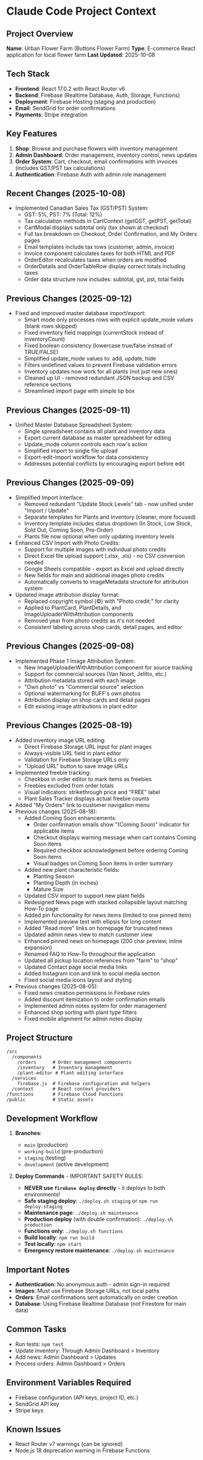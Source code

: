 # Claude Code Project Context

## Project Overview
**Name**: Urban Flower Farm (Buttons Flower Farm)
**Type**: E-commerce React application for local flower farm
**Last Updated**: 2025-10-08

## Tech Stack
- **Frontend**: React 17.0.2 with React Router v6
- **Backend**: Firebase (Realtime Database, Auth, Storage, Functions)
- **Deployment**: Firebase Hosting (staging and production)
- **Email**: SendGrid for order confirmations
- **Payments**: Stripe integration

## Key Features
1. **Shop**: Browse and purchase flowers with inventory management
2. **Admin Dashboard**: Order management, inventory control, news updates
3. **Order System**: Cart, checkout, email confirmations with invoices (includes GST/PST tax calculations)
4. **Authentication**: Firebase Auth with admin role management

## Recent Changes (2025-10-08)
- Implemented Canadian Sales Tax (GST/PST) System:
  - GST: 5%, PST: 7% (Total: 12%)
  - Tax calculation methods in CartContext (getGST, getPST, getTotal)
  - CartModal displays subtotal only (tax shown at checkout)
  - Full tax breakdown on Checkout, Order Confirmation, and My Orders pages
  - Email templates include tax rows (customer, admin, invoice)
  - Invoice component calculates taxes for both HTML and PDF
  - OrderEditor recalculates taxes when orders are modified
  - OrderDetails and OrderTableRow display correct totals including taxes
  - Order data structure now includes: subtotal, gst, pst, total fields

## Previous Changes (2025-09-12)
- Fixed and improved master database import/export:
  - Smart mode only processes rows with explicit update_mode values (blank rows skipped)
  - Fixed inventory field mappings (currentStock instead of inventoryCount)
  - Fixed boolean consistency (lowercase true/false instead of TRUE/FALSE)
  - Simplified update_mode values to: add, update, hide
  - Filters undefined values to prevent Firebase validation errors
  - Inventory updates now work for all plants (not just new ones)
  - Cleaned up UI - removed redundant JSON backup and CSV reference sections
  - Streamlined import page with simple tip box

## Previous Changes (2025-09-11)
- Unified Master Database Spreadsheet System:
  - Single spreadsheet contains all plant and inventory data
  - Export current database as master spreadsheet for editing
  - Update_mode column controls each row's action
  - Simplified import to single file upload
  - Export-edit-import workflow for data consistency
  - Addresses potential conflicts by encouraging export before edit

## Previous Changes (2025-09-09)
- Simplified Import Interface:
  - Removed redundant "Update Stock Levels" tab - now unified under "Import / Update"
  - Separate templates for Plants and Inventory (cleaner, more focused)
  - Inventory template includes status dropdown (In Stock, Low Stock, Sold Out, Coming Soon, Pre-Order)
  - Plants file now optional when only updating inventory levels
- Enhanced CSV Import with Photo Credits:
  - Support for multiple images with individual photo credits
  - Direct Excel file upload support (.xlsx, .xls) - no CSV conversion needed
  - Google Sheets compatible - export as Excel and upload directly
  - New fields for main and additional images photo credits
  - Automatically converts to imageMetadata structure for attribution system
- Updated image attribution display format:
  - Replaced copyright symbol (©) with "Photo credit:" for clarity
  - Applied to PlantCard, PlantDetails, and ImageUploaderWithAttribution components
  - Removed year from photo credits as it's not needed
  - Consistent labeling across shop cards, detail pages, and editor

## Previous Changes (2025-09-08)
- Implemented Phase 1 Image Attribution System:
  - New ImageUploaderWithAttribution component for source tracking
  - Support for commercial sources (Van Noort, Jelitto, etc.)
  - Attribution metadata stored with each image
  - "Own photo" vs "Commercial source" selection
  - Optional watermarking for BUFF's own photos
  - Attribution display on shop cards and detail pages
  - Edit existing image attributions in plant editor

## Previous Changes (2025-08-19)
- Added inventory image URL editing:
  - Direct Firebase Storage URL input for plant images
  - Always-visible URL field in plant editor
  - Validation for Firebase Storage URLs only
  - "Upload URL" button to save image URLs
- Implemented freebie tracking:
  - Checkbox in order editor to mark items as freebies
  - Freebies excluded from order totals
  - Visual indicators: strikethrough price and "FREE" label
  - Plant Sales Tracker displays actual freebie counts
- Added "My Orders" link to customer navigation menu
- Previous changes (2025-08-18):
  - Added Coming Soon enhancements:
    - Order confirmation emails show "(Coming Soon)" indicator for applicable items
    - Checkout displays warning message when cart contains Coming Soon items
    - Required checkbox acknowledgment before ordering Coming Soon items
    - Visual badges on Coming Soon items in order summary
  - Added new plant characteristic fields:
    - Planting Season
    - Planting Depth (in inches)
    - Mature Size
  - Updated CSV import to support new plant fields
  - Redesigned News page with stacked collapsible layout matching How-To page
  - Added pin functionality for news items (limited to one pinned item)
  - Implemented preview text with ellipsis for long content
  - Added "Read more" links on homepage for truncated news
  - Updated admin news view to match customer view
  - Enhanced pinned news on homepage (200 char preview, inline expansion)
  - Renamed FAQ to How-To throughout the application
  - Updated all pickup location references from "farm" to "shop"
  - Updated Contact page social media links
  - Added Instagram icon and link to social media section
  - Fixed social media icons layout and styling
- Previous changes (2025-08-05):
  - Fixed news creation permissions in Firebase rules
  - Added discount itemization to order confirmation emails
  - Implemented admin notes system for order management
  - Enhanced shop sorting with plant type filters
  - Fixed mobile alignment for admin notes display

## Project Structure
```
/src
  /components
    /orders      # Order management components
    /inventory   # Inventory management
    /plant-editor # Plant editing interface
  /services
    firebase.js  # Firebase configuration and helpers
  /context       # React context providers
/functions       # Firebase Cloud Functions
/public          # Static assets
```

## Development Workflow
1. **Branches**: 
   - `main` (production)
   - `working-build` (pre-production)
   - `staging` (testing)
   - `development` (active development)

2. **Deploy Commands** - IMPORTANT SAFETY RULES:
   - **NEVER use `firebase deploy` directly** - it deploys to both environments!
   - **Safe staging deploy**: `./deploy.sh staging` or `npm run deploy:staging`
   - **Maintenance page**: `./deploy.sh maintenance`  
   - **Production deploy** (with double confirmation): `./deploy.sh production`
   - **Functions only**: `./deploy.sh functions`
   - **Build locally**: `npm run build`
   - **Test locally**: `npm start`
   - **Emergency restore maintenance**: `./deploy.sh maintenance`

## Important Notes
- **Authentication**: No anonymous auth - admin sign-in required
- **Images**: Must use Firebase Storage URLs, not local paths
- **Orders**: Email confirmations sent automatically on order creation
- **Database**: Using Firebase Realtime Database (not Firestore for main data)

## Common Tasks
- Run tests: `npm test`
- Update inventory: Through Admin Dashboard > Inventory
- Add news: Admin Dashboard > Updates
- Process orders: Admin Dashboard > Orders

## Environment Variables Required
- Firebase configuration (API keys, project ID, etc.)
- SendGrid API key
- Stripe keys

## Known Issues
- React Router v7 warnings (can be ignored)
- Node.js 18 deprecation warning in Firebase Functions